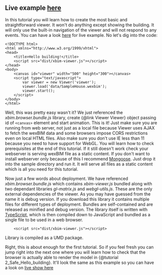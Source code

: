 ﻿Live example [here](1_Hello_building.live.html)
------------

In this tutorial you will learn how to create the most basic and straightforward viewer. 
It won't do anything except showing the building. It will only use the built-in navigation
of the viewer and will not respond to any events. You can have a look [here](1_Hello_building.live.html) for live example.
No let's dig into the code:

    <!DOCTYPE html>
    <html xmlns="http://www.w3.org/1999/xhtml">
    <head>
        <title>Hello building!</title>
        <script src="dist/xbim-viewer.js"></script>
    </head>
    <body>
        <canvas id="viewer" width="500" height="300"></canvas>
        <script type="text/javascript">
            var viewer = new Viewer('viewer');
            viewer.load('data/SampleHouse.wexbim');
            viewer.start();
        </script>
    </body>
    </html>

Well, this was pretty easy wasn't it? We just referenced the *xbim.browser.bundle.js* library, create {@link Viewer Viewer} object
passing id of `<canvas>` element and start animation. This is it! Just make sure you are running from web server, not just 
as a local file because Viewer uses AJAX to fetch the wexBIM data and some browsers impose CORS restrictions even on local
HTML files. Also make sure you don't use IE less than 11 because you need to have support for WebGL. You will learn how to 
check prerequisites at the end of this tutorial. If it still doesn't work check your webserver is serving wexBIM file as a
static content. If you don't want to install webserver only because of this I recommend [Mongoose](https://code.google.com/p/mongoose/). 
Just drop it into the sample directory and run it. It will serve all files as a static content which is all you need for this tutorial.

Now just a few words about deployment. We have referenced *xbim.browser.bundle.js* which contains *xbim-viewer.js* bundled 
along with two dependant libraries *gl-matrix.js* and *webgl-utils.js*. These are the only external dependencies of the viewer.
As you may have guessed from the name it is debug version. If you download this library it contains multiple 
files for different types of deployment. Bundles are self-contained and are released as minified and debug version.
The library itself is written with [TypeScript](http://www.typescriptlang.org), which is then compiled down to JavaScript
and bundled as a single file to be used in a web browser.

        <script src="dist/xbim-viewer.js"></script>

Library is compiled as a UMD package.

Right, this is about enough for the first tutorial. So if you feel fresh you can jump right into the next one where you will learn 
how to check that the browser is actually able to render the model in {@tutorial 2_Safe_Hello_building}. It'll look the same as this example so you can have a look on [live
show here](1_Hello_building.live.html)